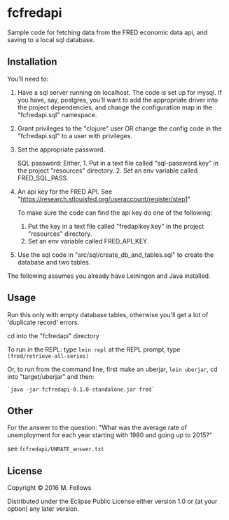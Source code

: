 # fcfredapi

Sample code for fetching data from the FRED economic data api, and saving to a local sql database.

## Installation

You'll need to:

1. Have a sql server running on localhost. The code is set up for mysql. If you have, say, postgres, you'll want to add the appropriate driver into the project dependencies, and change the configuration map in the "fcfredapi.sql" namespace.

2. Grant privileges to the "clojure" user OR change the config code in the "fcfredapi.sql" to a user with privileges.

3. Set the appropriate password.

   SQL password:
        Either,
        1. Put in a text file called "sql-password.key" in the  project "resources" directory.
        2. Set an env variable called FRED_SQL_PASS.

4. An api key for the FRED API. See "https://research.stlouisfed.org/useraccount/register/step1".

   To make sure the code can find the api key do one of the following:
      1. Put the key in a text file called "fredapikey.key" in the project "resources" directory.
      2. Set an env variable called FRED_API_KEY.

5. Use the sql code in "src/sql/create_db_and_tables.sql" to create the database and two tables.


The following assumes you already have Leiningen and Java installed.

## Usage

   Run this only with empty database tables, otherwise you'll get a lot of 'duplicate record' errors.

   cd into the "fcfredapi" directory
   
   To run in the REPL:
      type `lein repl`
      at the REPL prompt, type `(fred/retrieve-all-series)`

   Or, to run from the command line, first make an uberjar, `lein uberjar`, cd into "target/uberjar" and then:

    `java -jar fcfredapi-0.1.0-standalone.jar fred`

## Other

For the answer to the question:
    "What was the average rate of unemployment for each year starting with 1980 and going up to 2015?"

see `fcfredapi/UNRATE_answer.txt`


## License

Copyright © 2016 M. Fellows

Distributed under the Eclipse Public License either version 1.0 or (at
your option) any later version.
